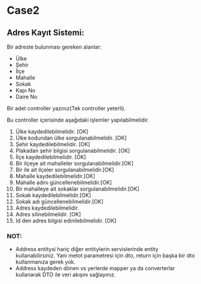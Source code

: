 # Case2

## Adres Kayıt Sistemi:  
Bir adreste bulunması gereken alanlar:  
- Ülke 
- Şehir 
- İlçe 
- Mahalle 
- Sokak 
- Kapı No  
- Daire No

 Bir adet controller yazınız(Tek controller yeterli). 
 
Bu controller içerisinde aşağıdaki işlemler yapılabilmelidir.  
1. Ülke kaydedilebilmelidir. [OK]
2. Ülke kodundan ülke sorgulanabilmelidir. [OK]
3. Şehir kaydedilebilmelidir. [OK]
4. Plakadan şehir bilgisi sorgulanabilmelidir. [OK]
5. İlçe  kaydedilebilmelidir. [OK]
6. Bir ilçeye ait mahalleler sorgulanabilmelidir.[OK]
7. Bir ile ait ilçeler sorgulanabilmelidir.[OK]
8. Mahalle kaydedilebilmelidir.[OK]
9. Mahalle adını güncellenebilmelidir.[OK]
10. Bir mahalleye ait sokaklar sorgulanabilmelidir.[OK]
11. Sokak kaydedilebilmelidir.[OK]
12. Sokak adı güncellenebilmelidir.[OK]
13. Adres kaydedilebilmelidir.
14. Adres silinebilmelidir. [OK]
15. Id den adres bilgisi edinilebilmelidir. [OK]
 
### NOT:  
- Address entitysi hariç diğer entitylerin servislerinde entity kullanabilirsiniz. Yani metot parametresi için dto, return için başka bir dto kullanmanıza gerek yok.  
- Address kaydeden dönen vs yerlerde mapper ya da converterlar kullanarak DTO ile veri akışını sağlayınız.
